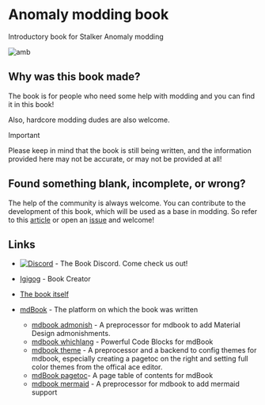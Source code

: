 # Anomaly modding book

Introductory book for Stalker Anomaly modding

![amb](https://user-images.githubusercontent.com/62593770/172740437-c5145fff-9036-4669-ab5d-82560d244905.svg)

## Why was this book made?

The book is for people who need some help with modding and you can find it in this book!

Also, hardcore modding dudes are also welcome.

> [!IMPORTANT]  
> Please keep in mind that the book is still being written, and the information provided here may not be accurate, or may not be provided at all!

## Found something blank, incomplete, or wrong?

The help of the community is always welcome.
You can contribute to the development of this book, which will be used as a base in modding.
So refer to this [article](src/meta/contributing/README.md) or open an [issue](https://github.com/Igigog/anomaly-modding-book/issues) and welcome!

## Links

- [![Discord](https://img.shields.io/discord/1005783763877363722?label=Discord&logo=Discord)](https://discord.gg/8Pu2ekQYg3) - The Book Discord. Come check us out!

- [Igigog](https://github.com/Igigog) - Book Creator

- [The book itself](https://igigog.github.io/anomaly-modding-book/)

- [mdBook](https://github.com/rust-lang/mdBook) - The platform on which the book was written
  - [mdbook admonish](https://github.com/tommilligan/mdbook-admonish) - A preprocessor for mdbook to add Material Design admonishments.
  - [mdbook whichlang](https://github.com/phoenixr-codes/mdbook-whichlang) - Powerful Code Blocks for mdBook
  - [mdbook theme](https://github.com/zjp-CN/mdbook-theme) - A preprocessor and a backend to config themes for mdbook, especially creating a pagetoc on the right and setting full color themes from the offical ace editor.
  - [mdBook pagetoc](https://github.com/JorelAli/mdBook-pagetoc)- A page table of contents for mdBook
  - [mdbook mermaid](https://github.com/badboy/mdbook-mermaid) - A preprocessor for mdbook to add mermaid support
